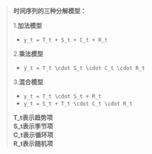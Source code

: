 >**时间序列的三种分解模型：**  
>
>1.**加法模型**  
>    *  `y_t = T_t + S_t + C_t + R_t`  
>
>2.**乘法模型**  
>    *  `y_t = T_t \cdot S_t \cdot C_t \cdot R_t`  
>
>3.**混合模型**  
>    *  `y_t = T_t \cdot S_t + R_t`  
>    *  `y_t = S_t + T_t \cdot C_t \cdot R_t`  
>
>**T_t表示趋势项**  
>**S_t表示季节项**  
>**C_t表示循环项**  
>**R_t表示随机项**

